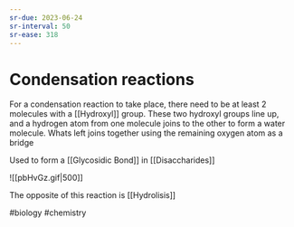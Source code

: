 ```yaml
---
sr-due: 2023-06-24
sr-interval: 50
sr-ease: 318
---
```

# Condensation reactions

For a condensation reaction to take place, there need to be at least 2 molecules with a [[Hydroxyl]] group.
These two hydroxyl groups line up, and a hydrogen atom from one molecule joins to the other to form a water molecule. Whats left joins together using the remaining oxygen atom as a bridge

Used to form a [[Glycosidic Bond]] in [[Disaccharides]]

![[pbHvGz.gif|500]]


The opposite of this reaction is [[Hydrolisis]]

#biology #chemistry 